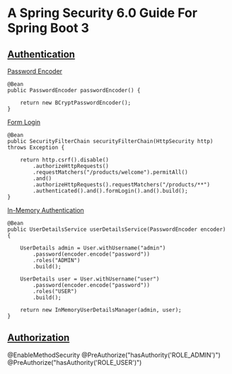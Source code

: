 # A Spring Security 6.0 Guide For Spring Boot 3

## [Authentication](https://docs.spring.io/spring-security/reference/servlet/authentication/index.html)
[Password Encoder](https://docs.spring.io/spring-security/reference/servlet/authentication/passwords/password-encoder.html)
```
@Bean
public PasswordEncoder passwordEncoder() {

    return new BCryptPasswordEncoder();
}
```
[Form Login](https://docs.spring.io/spring-security/reference/servlet/authentication/passwords/form.html)
```
@Bean
public SecurityFilterChain securityFilterChain(HttpSecurity http) throws Exception {

    return http.csrf().disable()
        .authorizeHttpRequests()
        .requestMatchers("/products/welcome").permitAll()
        .and()
        .authorizeHttpRequests().requestMatchers("/products/**")
        .authenticated().and().formLogin().and().build();
}
```
[In-Memory Authentication](https://docs.spring.io/spring-security/reference/servlet/authentication/passwords/in-memory.html)
```
@Bean
public UserDetailsService userDetailsService(PasswordEncoder encoder) {

    UserDetails admin = User.withUsername("admin")
        .password(encoder.encode("password"))
        .roles("ADMIN")
        .build();
        
    UserDetails user = User.withUsername("user")
        .password(encoder.encode("password"))
        .roles("USER")
        .build();
        
    return new InMemoryUserDetailsManager(admin, user);
}
```
## [Authorization](https://docs.spring.io/spring-security/reference/servlet/authorization/index.html)
@EnableMethodSecurity
@PreAuthorize("hasAuthority('ROLE_ADMIN')")
@PreAuthorize("hasAuthority('ROLE_USER')")
